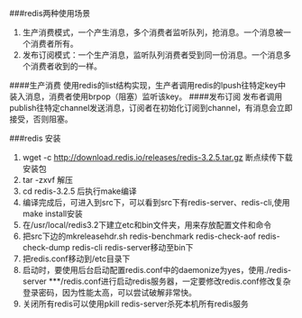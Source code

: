 ###redis两种使用场景  
1. 生产消费模式，一个产生消息，多个消费者监听队列，抢消息。一个消息被一个消费者所有。
2. 发布订阅模式：一个生产消息，监听队列消费者受到同一份消息。一个消息多个消费者收到的一样。

####生产消费
 使用redis的list结构实现，生产者调用redis的lpush往特定key中装入消息，消费者使用brpop（阻塞）监听该key。
####发布订阅
发布者调用publish往特定channel发送消息，订阅者在初始化订阅到channel，有消息会立即接受，否则阻塞。

###redis 安装
1. wget -c http://download.redis.io/releases/redis-3.2.5.tar.gz 断点续传下载安装包
2. tar -zxvf 解压
3. cd redis-3.2.5 后执行make编译
4. 编译完成后，可进入到src下，可以看到src下有redis-server、redis-cli,使用make install安装
5. 在/usr/local/redis3.2下建立etc和bin文件夹，用来存放配置文件和命令
6. 把src下边的mkreleasehdr.sh redis-benchmark redis-check-aof redis-check-dump redis-cli redis-server移动至bin下
7. 把redis.conf移动到/etc目录下
8. 启动时，要使用后台启动配置redis.conf中的daemonize为yes，使用./redis-server ***/redis.conf进行启动redis服务器，一定要修改redis.conf修改复杂登录密码，因为性能太高，可以尝试破解非常快。
9. 关闭所有redis可以使用pkill redis-server杀死本机所有redis服务

